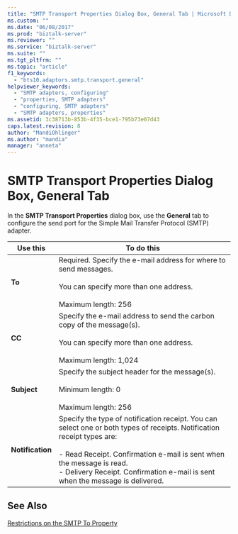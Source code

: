 ```yaml
---
title: "SMTP Transport Properties Dialog Box, General Tab | Microsoft Docs"
ms.custom: ""
ms.date: "06/08/2017"
ms.prod: "biztalk-server"
ms.reviewer: ""
ms.service: "biztalk-server"
ms.suite: ""
ms.tgt_pltfrm: ""
ms.topic: "article"
f1_keywords: 
  - "bts10.adaptors.smtp.transport.general"
helpviewer_keywords: 
  - "SMTP adapters, configuring"
  - "properties, SMTP adapters"
  - "configuring, SMTP adapters"
  - "SMTP adapters, properties"
ms.assetid: 3c38713b-853b-4f35-bce1-795b73e07d43
caps.latest.revision: 8
author: "MandiOhlinger"
ms.author: "mandia"
manager: "anneta"
---
```

# SMTP Transport Properties Dialog Box, General Tab
In the **SMTP Transport Properties** dialog box, use the **General** tab to configure the send port for the Simple Mail Transfer Protocol (SMTP) adapter.  
  
|Use this|To do this|  
|--------------|----------------|  
|**To**|Required. Specify the e-mail address for where to send messages.<br /><br /> You can specify more than one address.<br /><br /> Maximum length: 256|  
|**CC**|Specify the e-mail address to send the carbon copy of the message(s).<br /><br /> You can specify more than one address.<br /><br /> Maximum length: 1,024|  
|**Subject**|Specify the subject header for the message(s).<br /><br /> Minimum length: 0<br /><br /> Maximum length: 256|  
|**Notification**|Specify the type of notification receipt. You can select one or both types of receipts. Notification receipt types are:<br /><br /> -   Read Receipt. Confirmation e-mail is sent when the message is read.<br />-   Delivery Receipt. Confirmation e-mail is sent when the message is delivered.|  
  
## See Also  
 [Restrictions on the SMTP To Property](../core/restrictions-on-the-smtp-to-property.md)